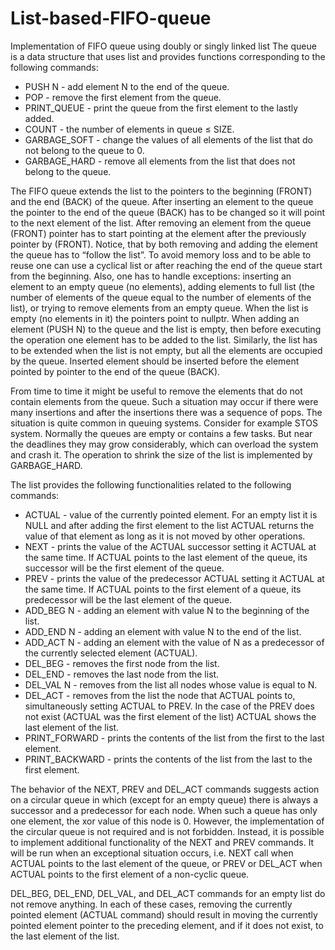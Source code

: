 # List-based-FIFO-queue
Implementation of FIFO queue using doubly or singly linked list
The queue is a data structure that uses list and provides functions corresponding to the following commands:

* PUSH N - add element N to the end of the queue.
* POP - remove the first element from the queue.
* PRINT_QUEUE - print the queue from the first element to the lastly added.
* COUNT - the number of elements in queue ≤ SIZE.
* GARBAGE_SOFT - change the values of all elements of the list that do not belong to the queue to 0.
* GARBAGE_HARD - remove all elements from the list that does not belong to the queue.

The FIFO queue extends the list to the pointers to the beginning (FRONT) and the end (BACK) of the queue. After inserting an element to the queue the pointer to the end of the queue (BACK) has to be changed so it will point to the next element of the list. After removing an element from the queue (FRONT) pointer has to start pointing at the element after the previously pointer by (FRONT). Notice, that by both removing and adding the element the queue has to “follow the list”. To avoid memory loss and to be able to reuse one can use a cyclical list or after reaching the end of the queue start from the beginning. Also, one has to handle exceptions: inserting an element to an empty queue (no elements), adding elements to full list (the number of elements of the queue equal to the number of elements of the list), or trying to remove elements from an empty queue.
When the list is empty (no elements in it) the pointers point to nullptr. When adding an element (PUSH N) to the queue and the list is empty, then before executing the operation one element has to be added to the list. Similarly, the list has to be extended when the list is not empty, but all the elements are occupied by the queue. Inserted element should be inserted before the element pointed by pointer to the end of the queue (BACK).

From time to time it might be useful to remove the elements that do not contain elements from the queue. Such a situation may occur if there were many insertions and after the insertions there was a sequence of pops. The situation is quite common in queuing systems. Consider for example STOS system. Normally the queues are empty or contains a few tasks. But near the deadlines they may grow considerably, which can overload the system and crash it. The operation to shrink the size of the list is implemented by GARBAGE_HARD.

The list provides the following functionalities related to the following commands:

* ACTUAL - value of the currently pointed element. For an empty list it is NULL and after adding the first element to the list ACTUAL returns the value of that element as long as it is not moved by other operations.
* NEXT - prints the value of the ACTUAL successor setting it ACTUAL at the same time. If ACTUAL points to the last element of the queue, its successor will be the first element of the queue.
* PREV - prints the value of the predecessor ACTUAL setting it ACTUAL at the same time. If ACTUAL points to the first element of a queue, its predecessor will be the last element of the queue.
* ADD_BEG N - adding an element with value N to the beginning of the list.
* ADD_END N - adding an element with value N to the end of the list.
* ADD_ACT N - adding an element with the value of N as a predecessor of the currently selected element (ACTUAL).
* DEL_BEG - removes the first node from the list.
* DEL_END - removes the last node from the list.
* DEL_VAL N - removes from the list all nodes whose value is equal to N.
* DEL_ACT - removes from the list the node that ACTUAL points to, simultaneously setting ACTUAL to PREV. In the case of the PREV does not exist (ACTUAL was the first element of the list) ACTUAL shows the last element of the list.
* PRINT_FORWARD - prints the contents of the list from the first to the last element.
* PRINT_BACKWARD - prints the contents of the list from the last to the first element.

The behavior of the NEXT, PREV and DEL_ACT commands suggests action on a circular queue in which (except for an empty queue) there is always a successor and a predecessor for each node. When such a queue has only one element, the xor value of this node is 0. However, the implementation of the circular queue is not required and is not forbidden. Instead, it is possible to implement additional functionality of the NEXT and PREV commands. It will be run when an exceptional situation occurs, i.e. NEXT call when ACTUAL points to the last element of the queue, or PREV or DEL_ACT when ACTUAL points to the first element of a non-cyclic queue.

DEL_BEG, DEL_END, DEL_VAL, and DEL_ACT commands for an empty list do not remove anything. In each of these cases, removing the currently pointed element (ACTUAL command) should result in moving the currently pointed element pointer to the preceding element, and if it does not exist, to the last element of the list.
